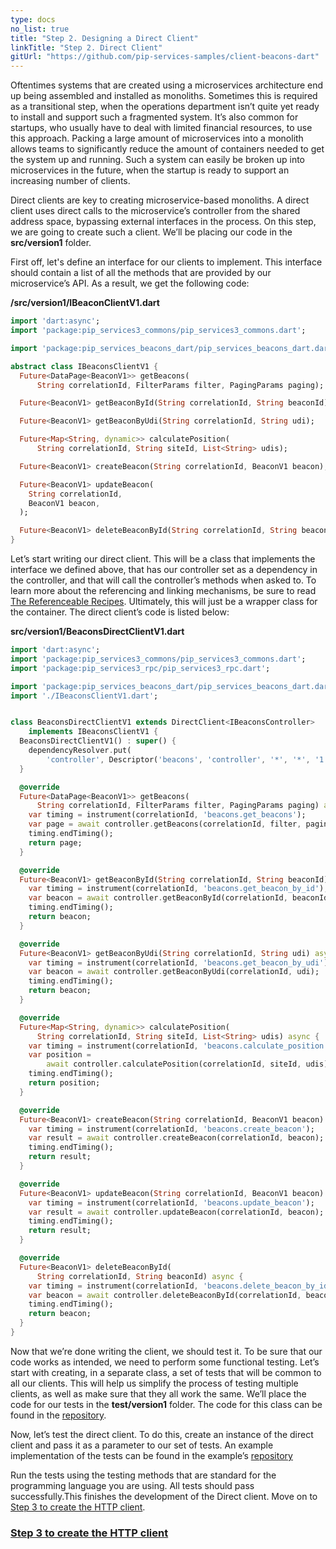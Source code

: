 ```yaml
---
type: docs
no_list: true
title: "Step 2. Designing a Direct Client"
linkTitle: "Step 2. Direct Client" 
gitUrl: "https://github.com/pip-services-samples/client-beacons-dart"
---
```


Oftentimes systems that are created using a microservices architecture end up being assembled and installed as monoliths. Sometimes this is required as a transitional step, when the operations department isn’t quite yet ready to install and support such a fragmented system. It’s also common for startups, who usually have to deal with limited financial resources, to use this approach. Packing a large amount of microservices into a monolith allows teams to significantly reduce the amount of containers needed to get the system up and running. Such a system can easily be broken up into microservices in the future, when the startup is ready to support an increasing number of clients.

Direct clients are key to creating microservice-based monoliths. A direct client uses direct calls to the microservice’s controller from the shared address space, bypassing external interfaces in the process. On this step, we are going to create such a client. We’ll be placing our code in the **src/version1** folder.

First off, let's define an interface for our clients to implement. This interface should contain a list of all the methods that are provided by our microservice’s API. As a result, we get the following code:

**/src/version1/IBeaconClientV1.dart**

```dart
import 'dart:async';
import 'package:pip_services3_commons/pip_services3_commons.dart';

import 'package:pip_services_beacons_dart/pip_services_beacons_dart.dart';

abstract class IBeaconsClientV1 {
  Future<DataPage<BeaconV1>> getBeacons(
      String correlationId, FilterParams filter, PagingParams paging);

  Future<BeaconV1> getBeaconById(String correlationId, String beaconId);

  Future<BeaconV1> getBeaconByUdi(String correlationId, String udi);

  Future<Map<String, dynamic>> calculatePosition(
      String correlationId, String siteId, List<String> udis);

  Future<BeaconV1> createBeacon(String correlationId, BeaconV1 beacon);

  Future<BeaconV1> updateBeacon(
    String correlationId,
    BeaconV1 beacon,
  );

  Future<BeaconV1> deleteBeaconById(String correlationId, String beaconId);
}
```

Let’s start writing our direct client. This will be a class that implements the interface we defined above, that has our controller set as a dependency in the controller, and that will call the controller’s methods when asked to. To learn more about the referencing and linking mechanisms, be sure to read [The Referenceable Recipes](../../recipes/component_references/). Ultimately, this will just be a wrapper class for the container. 
The direct client’s code is listed below:

**src/version1/BeaconsDirectClientV1.dart**

```dart
import 'dart:async';
import 'package:pip_services3_commons/pip_services3_commons.dart';
import 'package:pip_services3_rpc/pip_services3_rpc.dart';

import 'package:pip_services_beacons_dart/pip_services_beacons_dart.dart';
import './IBeaconsClientV1.dart';


class BeaconsDirectClientV1 extends DirectClient<IBeaconsController>
    implements IBeaconsClientV1 {
  BeaconsDirectClientV1() : super() {
    dependencyResolver.put(
        'controller', Descriptor('beacons', 'controller', '*', '*', '1.0'));
  }

  @override
  Future<DataPage<BeaconV1>> getBeacons(
      String correlationId, FilterParams filter, PagingParams paging) async {
    var timing = instrument(correlationId, 'beacons.get_beacons');
    var page = await controller.getBeacons(correlationId, filter, paging);
    timing.endTiming();
    return page;
  }

  @override
  Future<BeaconV1> getBeaconById(String correlationId, String beaconId) async {
    var timing = instrument(correlationId, 'beacons.get_beacon_by_id');
    var beacon = await controller.getBeaconById(correlationId, beaconId);
    timing.endTiming();
    return beacon;
  }

  @override
  Future<BeaconV1> getBeaconByUdi(String correlationId, String udi) async {
    var timing = instrument(correlationId, 'beacons.get_beacon_by_udi');
    var beacon = await controller.getBeaconByUdi(correlationId, udi);
    timing.endTiming();
    return beacon;
  }

  @override
  Future<Map<String, dynamic>> calculatePosition(
      String correlationId, String siteId, List<String> udis) async {
    var timing = instrument(correlationId, 'beacons.calculate_position');
    var position =
        await controller.calculatePosition(correlationId, siteId, udis);
    timing.endTiming();
    return position;
  }

  @override
  Future<BeaconV1> createBeacon(String correlationId, BeaconV1 beacon) async {
    var timing = instrument(correlationId, 'beacons.create_beacon');
    var result = await controller.createBeacon(correlationId, beacon);
    timing.endTiming();
    return result;
  }

  @override
  Future<BeaconV1> updateBeacon(String correlationId, BeaconV1 beacon) async {
    var timing = instrument(correlationId, 'beacons.update_beacon');
    var result = await controller.updateBeacon(correlationId, beacon);
    timing.endTiming();
    return result;
  }

  @override
  Future<BeaconV1> deleteBeaconById(
      String correlationId, String beaconId) async {
    var timing = instrument(correlationId, 'beacons.delete_beacon_by_id');
    var beacon = await controller.deleteBeaconById(correlationId, beaconId);
    timing.endTiming();
    return beacon;
  }
}

```

Now that we’re done writing the client, we should test it. 
To be sure that our code works as intended, we need to perform some functional testing. Let’s start with creating, in a separate class, a set of tests that will be common to all our clients. This will help us simplify the process of testing multiple clients, as well as make sure that they all work the same. We’ll place the code for our tests in the **test/version1** folder. The code for this class can be found in the [repository](https://github.com/pip-services-samples/client-beacons-node/blob/master/test/version1/BeaconsClientV1Fixture.ts).


Now, let’s test the direct client. To do this, create an instance of the direct client and pass it as a parameter to our set of tests. 
An example implementation of the tests can be found in the example’s [repository](https://github.com/pip-services-samples/client-beacons-node/blob/master/test/version1/test_BeaconsDirectClientV1.tsthon)


Run the tests using the testing methods that are standard for the programming language you are using. All tests should pass successfully.This finishes the development of the Direct client.
Move on to [Step 3 to create the HTTP client](../step3).


<span class="hide-title-link">

### [Step 3 to create the HTTP client](../step3)

</span>
